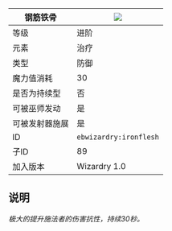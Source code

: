 | 钢筋铁骨 |![](https://github.com/Electroblob77/Wizardry/blob/1.12.2/src/main/resources/assets/ebwizardry/textures/spells/ironflesh.png)|
|---|---|
| 等级 | 进阶 |
| 元素 | 治疗 |
| 类型 | 防御 |
| 魔力值消耗| 30 |
| 是否为持续型 | 否 |
| 可被巫师发动 | 是 |
| 可被发射器施展 | 是 |
| ID | `ebwizardry:ironflesh` |
| 子ID | 89 |
| 加入版本| Wizardry 1.0 |
## 说明
_极大的提升施法者的伤害抗性，持续30秒。_
